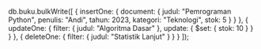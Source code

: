 db.buku.bulkWrite([
  {
    insertOne: {
      document: {
        judul: "Pemrograman Python",
        penulis: "Andi",
        tahun: 2023,
        kategori: "Teknologi",
        stok: 5
      }
    }
  },
  {
    updateOne: {
      filter: { judul: "Algoritma Dasar" },
      update: { $set: { stok: 10 } }
    }
  },
  {
    deleteOne: {
      filter: { judul: "Statistik Lanjut" }
    }
  }
]);
